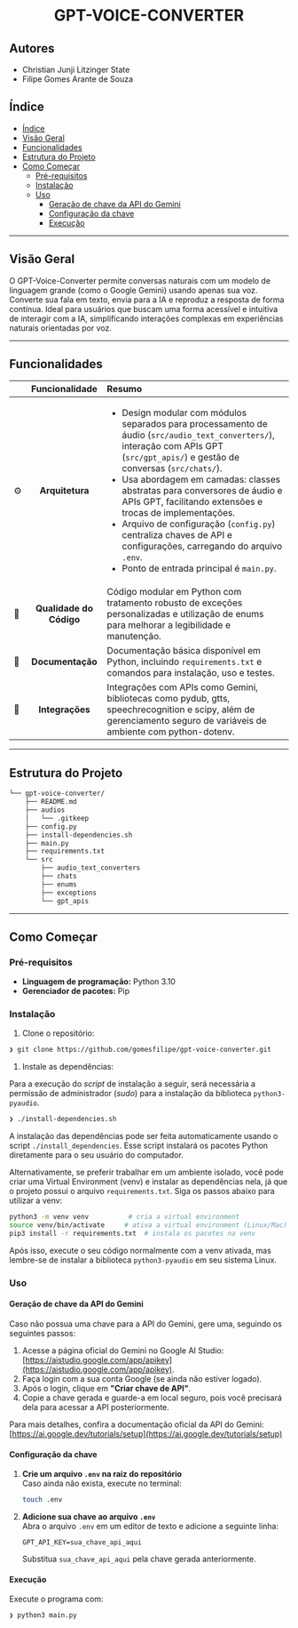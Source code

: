 <p align="center"><h1 align="center">GPT-VOICE-CONVERTER</h1></p>

## Autores
<ul>
    <li>Christian Junji Litzinger State</li>
    <li>Filipe Gomes Arante de Souza</li>
</ul>

## Índice

- [Índice](#índice)
- [Visão Geral](#visão-geral)
- [Funcionalidades](#funcionalidades)
- [Estrutura do Projeto](#estrutura-do-projeto)
- [Como Começar](#como-começar)
  - [Pré-requisitos](#pré-requisitos)
  - [Instalação](#instalação)
  - [Uso](#uso)
    - [Geração de chave da API do Gemini](#geração-de-chave-da-api-do-gemini)
    - [Configuração da chave](#configuração-da-chave)
    - [Execução](#execução)
---

## Visão Geral

O GPT-Voice-Converter permite conversas naturais com um modelo de linguagem grande (como o Google Gemini) usando apenas sua voz. Converte sua fala em texto, envia para a IA e reproduz a resposta de forma contínua. Ideal para usuários que buscam uma forma acessível e intuitiva de interagir com a IA, simplificando interações complexas em experiências naturais orientadas por voz.

---

## Funcionalidades

|      | Funcionalidade   | Resumo |
| :--- | :---:            | :---   |
| ⚙️  | **Arquitetura**  | <ul><li>Design modular com módulos separados para processamento de áudio (`src/audio_text_converters/`), interação com APIs GPT (`src/gpt_apis/`) e gestão de conversas (`src/chats/`).</li><li>Usa abordagem em camadas: classes abstratas para conversores de áudio e APIs GPT, facilitando extensões e trocas de implementações.</li><li>Arquivo de configuração (`config.py`) centraliza chaves de API e configurações, carregando do arquivo `.env`.</li><li>Ponto de entrada principal é `main.py`.</li></ul> |
| 🔩 | **Qualidade do Código** | Código modular em Python com tratamento robusto de exceções personalizadas e utilização de enums para melhorar a legibilidade e manutenção. |
| 📄 | **Documentação** | Documentação básica disponível em Python, incluindo `requirements.txt` e comandos para instalação, uso e testes. |
| 🔌 | **Integrações** | Integrações com APIs como Gemini, bibliotecas como pydub, gtts, speechrecognition e scipy, além de gerenciamento seguro de variáveis de ambiente com python-dotenv. |

---

## Estrutura do Projeto

```sh
└── gpt-voice-converter/
    ├── README.md
    ├── audios
    │   └── .gitkeep
    ├── config.py
    ├── install-dependencies.sh
    ├── main.py
    ├── requirements.txt
    └── src
        ├── audio_text_converters
        ├── chats
        ├── enums
        ├── exceptions
        └── gpt_apis
```

---

## Como Começar

### Pré-requisitos
- **Linguagem de programação:** Python 3.10
- **Gerenciador de pacotes:** Pip

### Instalação

1. Clone o repositório:
```sh
❯ git clone https://github.com/gomesfilipe/gpt-voice-converter.git
```

1. Instale as dependências:

Para a execução do *script* de instalação a seguir, será necessária a permissão de administrador (*sudo*) para a instalação da biblioteca `python3-pyaudio`.

```sh
❯ ./install-dependencies.sh
```

A instalação das dependências pode ser feita automaticamente usando o script `./install_dependencies`. Esse script instalará os pacotes Python diretamente para o seu usuário do computador.

Alternativamente, se preferir trabalhar em um ambiente isolado, você pode criar uma Virtual Environment (venv) e instalar as dependências nela, já que o projeto possui o arquivo `requirements.txt`. Siga os passos abaixo para utilizar a venv:

```bash
python3 -m venv venv          # cria a virtual environment
source venv/bin/activate     # ativa a virtual environment (Linux/Mac)
pip3 install -r requirements.txt  # instala os pacotes na venv
```

Após isso, execute o seu código normalmente com a venv ativada, mas lembre-se de instalar a biblioteca `python3-pyaudio` em seu sistema Linux.

### Uso

#### Geração de chave da API do Gemini

Caso não possua uma chave para a API do Gemini, gere uma, seguindo os seguintes passos:

1. Acesse a página oficial do Gemini no Google AI Studio: [https://aistudio.google.com/app/apikey](https://aistudio.google.com/app/apikey).
2. Faça login com a sua conta Google (se ainda não estiver logado).
3. Após o login, clique em **"Criar chave de API"**.
4. Copie a chave gerada e guarde-a em local seguro, pois você precisará dela para acessar a API posteriormente.

Para mais detalhes, confira a documentação oficial da API do Gemini:  
[https://ai.google.dev/tutorials/setup](https://ai.google.dev/tutorials/setup)

#### Configuração da chave

1. **Crie um arquivo `.env` na raiz do repositório**  
   Caso ainda não exista, execute no terminal:
   ```bash
   touch .env
   ```

2. **Adicione sua chave ao arquivo `.env`**  
   Abra o arquivo `.env` em um editor de texto e adicione a seguinte linha:
   ```env
   GPT_API_KEY=sua_chave_api_aqui
   ```

   Substitua `sua_chave_api_aqui` pela chave gerada anteriormente.

#### Execução

Execute o programa com:
```sh
❯ python3 main.py
```